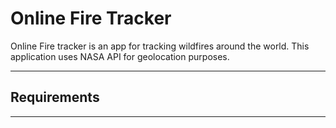 # Online Fire Tracker

Online Fire tracker is an app for tracking wildfires around the world. This application uses NASA API for geolocation purposes.

---
## Requirements






---

